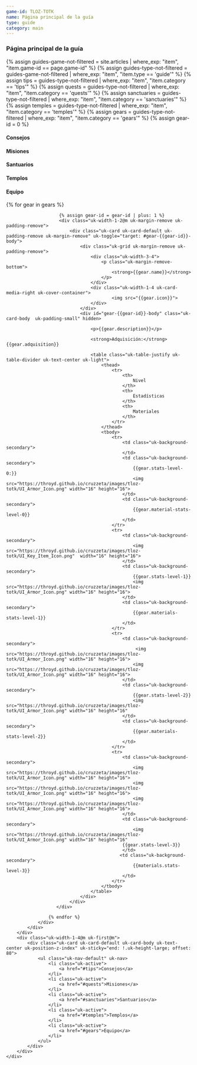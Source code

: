 ```yaml
---
game-id: TLOZ-TOTK
name: Página principal de la guía
type: guide
category: main
---
```

<h3>Página principal de la guía</h3>
{% assign guides-game-not-filtered = site.articles | where_exp: "item", "item.game-id == page.game-id" %}
{% assign guides-type-not-filtered = guides-game-not-filtered | where_exp: "item", "item.type == 'guide'" %}
{% assign tips = guides-type-not-filtered | where_exp: "item", "item.category == 'tips'" %}
{% assign quests = guides-type-not-filtered | where_exp: "item", "item.category == 'quests'" %}
{% assign sanctuaries = guides-type-not-filtered | where_exp: "item", "item.category == 'sanctuaries'" %}
{% assign temples = guides-type-not-filtered | where_exp: "item", "item.category == 'temples'" %}
{% assign gears = guides-type-not-filtered | where_exp: "item", "item.category == 'gears'" %}
{% assign gear-id = 0 %}
<div>
    <div class="uk-grid">
        <div class="uk-width-3-4@m">
            <div>
                <h4 id="tips">Consejos</h4>
                <h4 id="quests">Misiones</h4>
                <h4 id="sanctuaries">Santuarios</h4>
                <h4 id="temples">Templos</h4>
                <h4 id="gears">Equipo</h4>
                <div class="uk-grid uk-margin-remove uk-padding-remove">
                    {% for gear in gears %}

                        {% assign gear-id = gear-id | plus: 1 %}
                        <div class="uk-width-1-2@m uk-margin-remove uk-padding-remove">
                            <div class="uk-card uk-card-default uk-padding-remove uk-margin-remove" uk-toggle="target: #gear-{{gear-id}}-body">
                                <div class="uk-grid uk-margin-remove uk-padding-remove">
                                    <div class="uk-width-3-4">
                                        <p class="uk-margin-remove-bottom">
                                            <strong>{{gear.name}}</strong>
                                        </p>
                                    </div>
                                    <div class="uk-width-1-4 uk-card-media-right uk-cover-container">
                                            <img src="{{gear.icon}}">
                                    </div>
                                </div> 
                                <div id="gear-{{gear-id}}-body" class="uk-card-body  uk-padding-small" hidden>
                                    
                                    <p>{{gear.description}}</p>

                                    <strong>Adquisición:</strong> {{gear.adquisition}}
                                    
                                    <table class="uk-table-justify uk-table-divider uk-text-center uk-light">
                                        <thead>
                                            <tr>
                                                <th>
                                                    Nivel
                                                </th>
                                                <th>
                                                    Estadísticas
                                                </th>
                                                <th>
                                                    Materiales
                                                </th>
                                            </tr>
                                        </thead>
                                        <tbody>
                                            <tr>
                                                <td class="uk-background-secondary">
                                                </td>
                                                <td class="uk-background-secondary">
                                                    {{gear.stats-level-0:}}
                                                    <img src="https://throyd.github.io/cruzzeta/images/tloz-totk/UI_Armor_Icon.png" width="16" height="16">  
                                                </td>
                                                <td class="uk-background-secondary">
                                                    {{gear.material-stats-level-0}}
                                                </td>
                                            </tr>
                                            <tr>
                                                <td class="uk-background-secondary">
                                                    <img src="https://throyd.github.io/cruzzeta/images/tloz-totk/UI_Key_Item_Icon.png"  width="16" height="16">
                                                </td>
                                                <td class="uk-background-secondary">
                                                    {{gear.stats-level-1}}
                                                    <img src="https://throyd.github.io/cruzzeta/images/tloz-totk/UI_Armor_Icon.png" width="16" height="16">  
                                                </td>
                                                <td class="uk-background-secondary">
                                                    {{gear.materials-stats-level-1}}
                                                </td>
                                            </tr>
                                            <tr>
                                                <td class="uk-background-secondary">
                                                     <img src="https://throyd.github.io/cruzzeta/images/tloz-totk/UI_Armor_Icon.png" width="16" height="16">
                                                    <img src="https://throyd.github.io/cruzzeta/images/tloz-totk/UI_Armor_Icon.png" width="16" height="16">                                                       
                                                </td>
                                                <td class="uk-background-secondary">
                                                    {{gear.stats-level-2}}
                                                    <img src="https://throyd.github.io/cruzzeta/images/tloz-totk/UI_Armor_Icon.png" width="16" height="16"                                                    
                                                </td>
                                                <td class="uk-background-secondary">
                                                    {{gear.materials-stats-level-2}}
                                                </td>
                                            </tr>
                                            <tr>
                                                <td class="uk-background-secondary">
                                                    <img src="https://throyd.github.io/cruzzeta/images/tloz-totk/UI_Armor_Icon.png" width="16" height="16"> 
                                                    <img src="https://throyd.github.io/cruzzeta/images/tloz-totk/UI_Armor_Icon.png" width="16" height="16"> 
                                                    <img src="https://throyd.github.io/cruzzeta/images/tloz-totk/UI_Armor_Icon.png" width="16" height="16">         
                                                </td>
                                                <td class="uk-background-secondary">
                                                    <img src="https://throyd.github.io/cruzzeta/images/tloz-totk/UI_Armor_Icon.png" width="16" height="16"
                                                {{gear.stats-level-3}}
                                                </td>
                                               <td class="uk-background-secondary">
                                                    {{materials.stats-level-3}}
                                                </td>
                                            </tr>                                            
                                        </tbody>
                                    </table>
                                </div>
                            </div>
                       </div>

                    {% endfor %}
                </div>
            </div>
        </div>
        <div class="uk-width-1-4@m uk-first@m">
            <div class="uk-card uk-card-default uk-card-body uk-text-center uk-position-z-index" uk-sticky="end: !.uk-height-large; offset: 80">
                <ul class="uk-nav-default" uk-nav>
                    <li class="uk-active">
                        <a href="#tips">Consejos</a>
                    </li>
                    <li class="uk-active">
                        <a href="#quests">Misiones</a>
                    </li>
                    <li class="uk-active">
                        <a href="#sanctuaries">Santuarios</a>
                    </li>
                    <li class="uk-active">
                        <a href="#temples">Templos</a>
                    </li>
                    <li class="uk-active">
                        <a href="#gears">Equipo</a>
                    </li>
                </ul>
            </div>
        </div>
    </div>
</div>